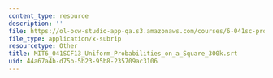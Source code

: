 ```yaml
---
content_type: resource
description: ''
file: https://ol-ocw-studio-app-qa.s3.amazonaws.com/courses/6-041sc-probabilistic-systems-analysis-and-applied-probability-fall-2013/44a67a4bd75b5b2395b8235709ac3106_MIT6_041SCF13_Uniform_Probabilities_on_a_Square_300k.vtt
file_type: application/x-subrip
resourcetype: Other
title: MIT6_041SCF13_Uniform_Probabilities_on_a_Square_300k.srt
uid: 44a67a4b-d75b-5b23-95b8-235709ac3106
---
```

